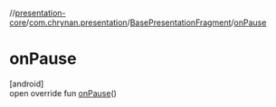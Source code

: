 //[presentation-core](../../../index.md)/[com.chrynan.presentation](../index.md)/[BasePresentationFragment](index.md)/[onPause](on-pause.md)

# onPause

[android]\
open override fun [onPause](on-pause.md)()
